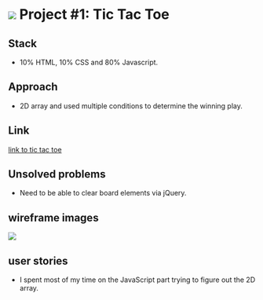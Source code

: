 # ![](https://ga-dash.s3.amazonaws.com/production/assets/logo-9f88ae6c9c3871690e33280fcf557f33.png) Project #1: Tic Tac Toe

## Stack
- 10% HTML, 10% CSS and 80% Javascript.

## Approach
- 2D array and used multiple conditions to determine the winning play.

## Link
[link to tic tac toe](http://jonschwadron.github.io/project-tictactoe/)

## Unsolved problems
- Need to be able to clear board elements via jQuery.

## wireframe images
![](http://i.imgur.com/Qbn16eJ.jpg)

## user stories
- I spent most of my time on the JavaScript part trying to figure out the 2D array.

